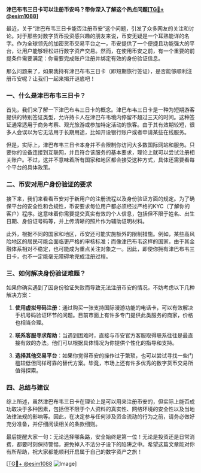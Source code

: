 **津巴布韦三日卡可以注册币安吗？带你深入了解这个热点问题[[TG💪+ @esim1088](https://t.me/s/esim1088)]**

最近，关于“津巴布韦三日卡能否注册币安”这个问题，引发了众多网友的关注和讨论。对于那些对数字货币投资感兴趣的朋友来说，币安无疑是一个耳熟能详的名字。作为全球领先的加密货币交易平台之一，币安提供了一个便捷且功能强大的平台，让用户能够轻松进行数字资产交易。然而，在使用币安之前，有一个重要的前提条件需要满足：你需要完成账户注册并绑定有效的身份验证信息。

那么问题来了，如果我持有津巴布韦三日卡（即短期旅行签证），是否能够顺利注册币安呢？让我们一起来揭开谜底吧！

### 一、什么是津巴布韦三日卡？

首先，我们来了解一下津巴布韦三日卡的概念。津巴布韦三日卡是一种为短期游客提供的特别签证类型，允许持卡人在津巴布韦境内停留不超过三天的时间。这种签证通常适用于商务考察、观光旅游或参加特定活动的旅客。由于其有效期较短，很多人会误以为它无法用于长期用途，比如开设银行账户或者申请某些在线服务。

但是，实际上，津巴布韦三日卡本身并不会限制你访问大多数国际网站和服务。只要你的设备连接到互联网，并且符合该服务的基本要求，理论上就可以尝试注册相关账户。不过，这并不意味着所有国家和地区都会接受这种方式，具体还需要看每个平台的具体政策。

### 二、币安对用户身份验证的要求

接下来，我们来看看币安对于新用户的注册流程以及身份验证方面的规定。为了确保平台的安全性和合规性，币安要求每位用户都必须经过严格的KYC（了解你的客户）程序。这意味着你需要提交真实有效的个人信息，包括但不限于姓名、出生日期、身份证号码等，并上传清晰的照片作为辅助证明材料。

此外，根据不同的国家和地区，币安还可能实施额外的限制措施。例如，某些高风险地区的居民可能会面临更严格的审核标准；而像津巴布韦这样的国家，由于其金融体系相对不稳定，也可能成为重点关注对象之一。因此，即使你拥有津巴布韦三日卡，也不一定能毫无障碍地完成注册过程。

### 三、如何解决身份验证难题？

如果你确实遇到了因身份验证失败而导致无法注册币安的情况，不妨考虑以下几种解决方案：

1. **使用虚拟号码注册**：通过购买一张支持国际漫游功能的电话卡，可以有效解决手机号码验证环节的问题。目前市面上有许多专门提供此类服务的商家，价格也相当合理。
   
2. **联系客服寻求帮助**：当遇到困难时，直接与币安官方客服取得联系往往是最直接有效的办法。他们可以根据具体情况为你提供个性化的指导和支持。
    
3. **选择其他交易平台**：如果你觉得币安的操作过于繁琐，也可以尝试寻找一些门槛较低但同样可靠的替代方案。毕竟，市场上还有许多优秀的数字货币交易所值得探索。

### 四、总结与建议

综上所述，虽然津巴布韦三日卡在理论上是可以用来注册币安的，但实际上能否成功取决于多种因素，包括但不限于个人资料的真实性、网络环境的安全性以及当地法律法规的影响等。因此，在决定参与任何涉及资金流动的行为之前，请务必做好充分准备，并仔细阅读相关的条款细则。

最后提醒大家一句：无论选择哪条路，安全始终是第一位！无论是投资还是日常消费，都要时刻保持警惕，避免掉入不法分子设下的陷阱之中。希望这篇文章能对你有所帮助，祝大家都能顺利开启属于自己的数字资产之旅！

[[TG💪+ @esim1088](https://t.me/s/esim1088) ![Image](https://i.postimg.cc/4NQfJmqS/Snipaste-2025-05-13-00-14-12.png)]